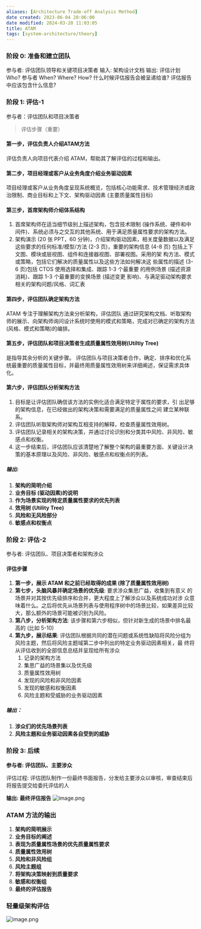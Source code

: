 ```yaml
---
aliases: [Architecture Trade-off Analysis Method]
date created: 2023-06-04 20:06:00
date modified: 2024-03-20 11:03:05
title: ATAM
tags: [system-architecture/theory]
---
```


### 阶段 0: 准备和建立团队
参与者: 评估团队领导和关键项目决策者
输入: 架构设计文档
输出: 评估计划
	Who? 参与者 
	When? Where? How? 
	什么时候评估报告会被呈递给谁?
	评估报告中应该包含什么信息?

### 阶段 1: 评估-1
参与者：评估团队和项目决策者

>评估步骤（重要）
#### 第一步，评估负责人介绍ATAM方法
评估负责人向项目代表介绍 ATAM，帮助其了解评估的过程和输出。

#### 第二步，项目经理或客户从业务角度介绍业务驱动因素
项目经理或客户从业务角度呈现系统概览，包括核心功能需求、技术管理经济或政治限制、商业目标和上下文、架构驱动因素 (主要质量属性目标)

#### 第三步，首席架构师介绍体系结构
1. 首席架构师在适当细节级别上描述架构，包含技术限制 (操作系统、硬件和中间件)、系统必须与之交互的其他系统、用于满足质量属性要求的架构方法。
2. 架构演示 (20 张 PPT，60 分钟)，介绍架构驱动因素，相关度量数据以及满足这些要求的任何标准/模型/方法 (2-3 页)，重要的架构信息 (4-8 页) 包括上下文图、模块或层视图、组件和连接器视图、部署视图。采用的架 构方法、模式或策略，包括它们解决的质量属性以及这些方法如何解决这 些属性的描述 (3-6 页)包括 CTOS 使用选择和集成、跟踪 1-3 个最重要 的用例场景 (描述资源消耗)、跟踪 1-3 个最重要的变换场景 (描述变更 影响)、与满足驱动架构要求相关的架构问题/风格、词汇表

#### 第四步，评估团队确定架构方法
ATAM 专注于理解架构方法来分析架构，评估团队 通过研究架构文档、听取架构师的展示、向架构师询问设计系统时使用的模式和策略，完成对已确定的架构方法 (风格、模式和策略)的编排。

#### 第五步，评估团队和项目决策者生成质量属性效用树(Utiltiy Tree)
是指导其余分析的关键步骤。 评估团队与项目决策者合作，确定、排序和优化系统最重要的质量属性目标，并最终用质量属性效用树来详细阐述，保证需求具体化。

#### 第六步，评估团队分析架构方法
1. 目标是让评估团队确信该方法的实例化适合满足特定于属性的要求，引 出足够的架构信息，在已经做出的架构决策和需要满足的质量属性之间 建立某种联系。
2. 评估团队听取架构师对架构互相支持的解释，检查质量属性效用树。
3. 评估团队记录相关的架构决策，并通过讨论识别和分类其中风险、非风险、敏感点和权衡。
4. 这一步结束后，评估团队应该清楚地了解整个架构的最重要方面、关键设计决策的基本原理以及风险、非风险、敏感点和权衡点的列表。

##### 输出:
1. **架构的简明介绍**
2. **业务目标 (驱动因素)的说明**
3. **作为场景实现的特定质量属性要求的优先列表**
4. **效用树 (Utility Tree)**
5. **风险和无风险部分**
6. **敏感点和权衡点**

### 阶段 2: 评估-2
参与者: 评估团队、项目决策者和架构涉众 

#### 评估步骤
1. **第一步，展示 ATAM 和之前已经取得的成果 (除了质量属性效用树)**
2. **第七步，头脑风暴并确定场景的优先级**: 要求涉众集思广益，收集到有意义 的场景并对其按优先级排序和合并，更大程度上了解涉众以及系统成功对涉 众意味着什么。之后将优先从场景列表与使用程序树中的场景比较，如果差异比较大，那么额外的场景可能被识别为风险。
3. **第八步，分析架构方法**: 该步骤和第六步相似，但针对新生成的场景中排名最高的 (比如 5-10)
4. **第九步，展示结果**: 评估团队根据共同的潜在问题或系统性缺陷将风险分组为风险主题，然后将风险主题域第二步中列出的特定业务驱动因素相关，最 终将从评估收到的全部信息总结并呈现给所有涉众
	1. 记录的架构方法
	2. 集思广益的场景集以及优先级
	3. 质量属性效用树  
	4. 发现的风险和非风险因素  
	5. 发现的敏感和权衡因素  
	6. 风险主题和受威胁的业务驱动因素
##### 输出：
1. **涉众们的优先场景列表**  
2. **风险主题和业务驱动因素各自受到的威胁**

### 阶段 3: 后续
**参与者: 评估团队、主要涉众**

评估过程: 评估团队制作一份最终书面报告，分发给主要涉众以审核，审查结束后
将报告提交给委托评估的人

**输出: 最终评估报告**
![image.png](https://typora-tes.oss-cn-shanghai.aliyuncs.com/picgo/20230522161202.png)

### ATAM 方法的输出
1. **架构的简明展示**
2. **业务目标的阐述**
3. **表现为质量属性场景的优先质量属性要求**
4. **质量属性效用树**
5. **风险和非风险组**
6. **风险主题组**  
7. **将架构决策映射到质量要求**
8. **敏感和权衡组**  
9. **最终的评估报告**

### 轻量级架构评估
![image.png](https://typora-tes.oss-cn-shanghai.aliyuncs.com/picgo/20230522161410.png)

